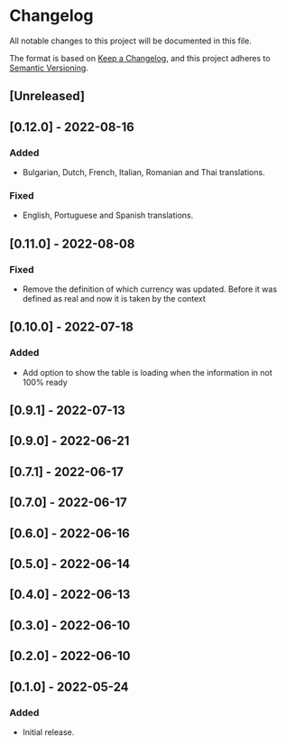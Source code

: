 # Changelog

All notable changes to this project will be documented in this file.

The format is based on [Keep a Changelog](https://keepachangelog.com/en/1.0.0/),
and this project adheres to [Semantic Versioning](https://semver.org/spec/v2.0.0.html).

## [Unreleased]

## [0.12.0] - 2022-08-16

### Added

- Bulgarian, Dutch, French, Italian, Romanian and Thai translations.

### Fixed

- English, Portuguese and Spanish translations.

## [0.11.0] - 2022-08-08

### Fixed

- Remove the definition of which currency was updated. Before it was defined as real and now it is taken by the context

## [0.10.0] - 2022-07-18

### Added

- Add option to show the table is loading when the information in not 100% ready

## [0.9.1] - 2022-07-13

## [0.9.0] - 2022-06-21

## [0.7.1] - 2022-06-17

## [0.7.0] - 2022-06-17

## [0.6.0] - 2022-06-16

## [0.5.0] - 2022-06-14

## [0.4.0] - 2022-06-13

## [0.3.0] - 2022-06-10

## [0.2.0] - 2022-06-10

## [0.1.0] - 2022-05-24

### Added

- Initial release.
